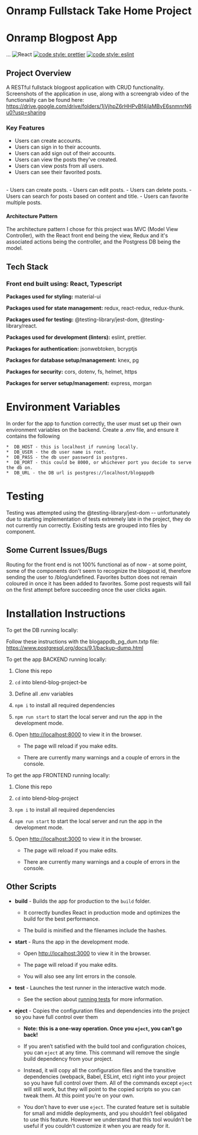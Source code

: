# Onramp Fullstack Take Home Project

# Onramp Blogpost App
...
![React](https://img.shields.io/badge/react-v16.12.0--alpha.2-blue.svg)
[![code style: prettier](https://img.shields.io/badge/code_style-prettier-ff69b4.svg?style=flat-square)](https://github.com/prettier/prettier)
[![code style: eslint](https://img.shields.io/badge/code_style-eslint-ff69b4.svg?style=flat-square)](https://github.com/eslint/eslint)


## Project Overview

A RESTful fullstack blogpost application with CRUD functionality.
Screenshots of the application in use, along with a screengrab video of the functionality can be found here: https://drive.google.com/drive/folders/1jVjhpZ6rHHPvBf4jlaMBvE6snmnrN6u0?usp=sharing

### Key Features

- Users can create accounts.
- Users can sign in to their accounts.
- Users can add sign out of their accounts. 
- Users can view the posts they've created.
- Users can view posts from all users.
- Users can see their favorited posts.
<br>
- Users can create posts.
- Users can edit posts.
- Users can delete posts.
- Users can search for posts based on content and title.
- Users can favorite multiple posts.


#### Architecture Pattern

The architecture pattern I chose for this project was MVC (Model View Controller), with the React front end being the view, Redux and it's associated actions being the controller, and the Postgress DB being the model.

## Tech Stack

### Front end built using: React, Typescript

**Packages used for styling:** material-ui

**Packages used for state management:** redux, react-redux, redux-thunk.

**Packages used for testing:** @testing-library/jest-dom, @testing-library/react.

**Packages used for development (linters):** eslint, prettier.

**Packages for authentication:** jsonwebtoken, bcryptjs

**Packages for database setup/management:** knex, pg

**Packages for security:** cors, dotenv, fs, helmet, https

**Packages for server setup/management:** express, morgan

# Environment Variables

In order for the app to function correctly, the user must set up their own environment variables on the backend. Create a .env file, and ensure it contains the following

    *  DB_HOST - this is localhost if running locally.
    *  DB_USER - the db user name is root.
    *  DB_PASS - the db user password is postgres.
    *  DB_PORT - this could be 8000, or whichever port you decide to serve the db on.
    *  DB_URL - the DB url is postgres://localhost/blogappdb

# Testing

Testing was attempted using the @testing-library/jest-dom -- unfortunately due to starting implementation of tests extremely late in the project, they do not currently run correctly. Exisiting tests are grouped into files by component. 


## Some Current Issues/Bugs 
Routing for the front end is not 100% functional as of now - at some point, some of the components don't seem to recognize the blogpost id, therefore sending the user to /blog/undefined.
Favorites button does not remain coloured in once it has been added to favorites. 
Some post requests will fail on the first attempt before succeeding once the user clicks again.


# Installation Instructions

To get the DB running locally:

Follow these instructions with the blogappdb_pg_dum.txtp file: https://www.postgresql.org/docs/9.1/backup-dump.html


To get the app BACKEND running locally:

1. Clone this repo

2. `cd` into blend-blog-project-be

3. Define all .env variables

4. `npm i` to install all required dependencies

5. `npm run start` to start the local server and run the app in the development mode.

6. Open [http://localhost:8000](http://localhost:8000) to view it in the browser.

   - The page will reload if you make edits.<br />

   - There are currently many warnings and a couple of errors in the console.
   
To get the app FRONTEND running locally:

1. Clone this repo

2. `cd` into blend-blog-project

3. `npm i` to install all required dependencies

4. `npm run start` to start the local server and run the app in the development mode.

5. Open [http://localhost:3000](http://localhost:3000) to view it in the browser.

   - The page will reload if you make edits.<br />

   - There are currently many warnings and a couple of errors in the console.


## Other Scripts

- **build** - Builds the app for production to the `build` folder.

  - It correctly bundles React in production mode and optimizes the build for the best performance.

  - The build is minified and the filenames include the hashes.

- **start** - Runs the app in the development mode.

  - Open [http://localhost:3000](http://localhost:3000) to view it in the browser.

  - The page will reload if you make edits.

  - You will also see any lint errors in the console.

- **test** - Launches the test runner in the interactive watch mode.

  - See the section about [running tests](https://facebook.github.io/create-react-app/docs/running-tests) for more information.

- **eject** - Copies the configuration files and dependencies into the project so you have full control over them

  - **Note: this is a one-way operation. Once you `eject`, you can’t go back!**

  - If you aren’t satisfied with the build tool and configuration choices, you can `eject` at any time. This command will remove the single build dependency from your project.

  - Instead, it will copy all the configuration files and the transitive dependencies (webpack, Babel, ESLint, etc) right into your project so you have full control over them. All of the commands except `eject` will still work, but they will point to the copied scripts so you can tweak them. At this point you’re on your own.

  - You don’t have to ever use `eject`. The curated feature set is suitable for small and middle deployments, and you shouldn’t feel obligated to use this feature. However we understand that this tool wouldn’t be useful if you couldn’t customize it when you are ready for it.


